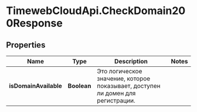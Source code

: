 # TimewebCloudApi.CheckDomain200Response

## Properties

Name | Type | Description | Notes
------------ | ------------- | ------------- | -------------
**isDomainAvailable** | **Boolean** | Это логическое значение, которое показывает, доступен ли домен для регистрации. | 



